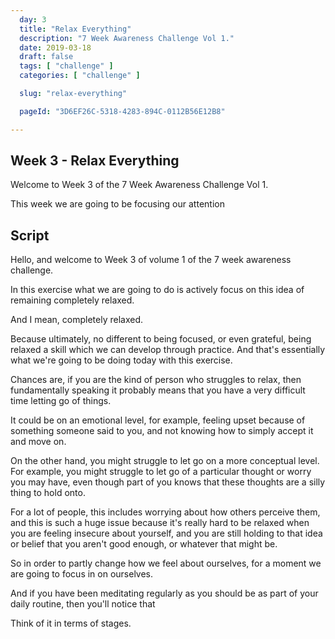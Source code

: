 ```yaml
---
  day: 3
  title: "Relax Everything"
  description: "7 Week Awareness Challenge Vol 1."
  date: 2019-03-18
  draft: false
  tags: [ "challenge" ]
  categories: [ "challenge" ]

  slug: "relax-everything"

  pageId: "3D6EF26C-5318-4283-894C-0112B56E12B8"

---
```


## Week 3 - Relax Everything

Welcome to Week 3 of the 7 Week Awareness Challenge Vol 1.

This week we are going to be focusing our attention

## Script


<!-- INTRO -->

Hello, and welcome to Week 3 of volume 1 of the 7 week awareness challenge.

In this exercise what we are going to do is actively focus on this idea of remaining completely relaxed.

And I mean, completely relaxed. 

Because ultimately, no different to being focused, or even grateful, being relaxed a skill which we can develop through practice. And that's essentially what we're going to be doing today with this exercise.

<!-- CONTEXT -->

Chances are, if you are the kind of person who struggles to relax, then fundamentally speaking it probably means that you have a very difficult time letting go of things.

It could be on an emotional level, for example, feeling upset because of something someone said to you, and not knowing how to simply accept it and move on.

On the other hand, you might struggle to let go on a more conceptual level. For example, you might struggle to let go of a particular thought or worry you may have, even though part of you knows that these thoughts are a silly thing to hold onto. 

For a lot of people, this includes worrying about how others perceive them, and this is such a huge issue because it's really hard to be relaxed when you are feeling insecure about yourself, and you are still holding to that idea or belief that you aren't good enough, or whatever that might be.

So in order to partly change how we feel about ourselves, for a moment we are going to focus in on ourselves. 

And if you have been meditating regularly as you should be as part of your daily routine, then you'll notice that 



Think of it in terms of stages.
